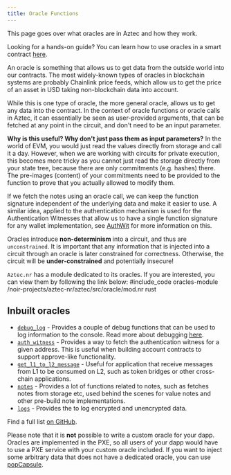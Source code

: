 ```yaml
---
title: Oracle Functions
---
```


This page goes over what oracles are in Aztec and how they work.

Looking for a hands-on guide? You can learn how to use oracles in a smart contract [here](../../../guides/developer_guides/smart_contracts/writing_contracts/how_to_pop_capsules.md).

An oracle is something that allows us to get data from the outside world into our contracts. The most widely-known types of oracles in blockchain systems are probably Chainlink price feeds, which allow us to get the price of an asset in USD taking non-blockchain data into account.

While this is one type of oracle, the more general oracle, allows us to get any data into the contract. In the context of oracle functions or oracle calls in Aztec, it can essentially be seen as user-provided arguments, that can be fetched at any point in the circuit, and don't need to be an input parameter.

**Why is this useful? Why don't just pass them as input parameters?**
In the world of EVM, you would just read the values directly from storage and call it a day. However, when we are working with circuits for private execution, this becomes more tricky as you cannot just read the storage directly from your state tree, because there are only commitments (e.g. hashes) there. The pre-images (content) of your commitments need to be provided to the function to prove that you actually allowed to modify them.

If we fetch the notes using an oracle call, we can keep the function signature independent of the underlying data and make it easier to use. A similar idea, applied to the authentication mechanism is used for the Authentication Witnesses that allow us to have a single function signature for any wallet implementation, see [AuthWit](../../concepts/accounts/authwit.md) for more information on this.

Oracles introduce **non-determinism** into a circuit, and thus are `unconstrained`. It is important that any information that is injected into a circuit through an oracle is later constrained for correctness. Otherwise, the circuit will be **under-constrained** and potentially insecure!

`Aztec.nr` has a module dedicated to its oracles. If you are interested, you can view them by following the link below:
#include_code oracles-module /noir-projects/aztec-nr/aztec/src/oracle/mod.nr rust

## Inbuilt oracles

- [`debug_log`](https://github.com/AztecProtocol/aztec-packages/blob/master/noir-projects/aztec-nr/aztec/src/oracle/debug_log.nr) - Provides a couple of debug functions that can be used to log information to the console. Read more about debugging [here](../../../reference/developer_references/debugging.md).
- [`auth_witness`](https://github.com/AztecProtocol/aztec-packages/blob/master/noir-projects/aztec-nr/authwit/src/auth_witness.nr) - Provides a way to fetch the authentication witness for a given address. This is useful when building account contracts to support approve-like functionality.
- [`get_l1_to_l2_message`](https://github.com/AztecProtocol/aztec-packages/blob/master/noir-projects/aztec-nr/aztec/src/oracle/get_l1_to_l2_message.nr) - Useful for application that receive messages from L1 to be consumed on L2, such as token bridges or other cross-chain applications.
- [`notes`](https://github.com/AztecProtocol/aztec-packages/blob/master/noir-projects/aztec-nr/aztec/src/oracle/notes.nr) - Provides a lot of functions related to notes, such as fetches notes from storage etc, used behind the scenes for value notes and other pre-build note implementations.
- [`logs`](https://github.com/AztecProtocol/aztec-packages/blob/master/noir-projects/aztec-nr/aztec/src/oracle/logs.nr) - Provides the to log encrypted and unencrypted data.

Find a full list [on GitHub](https://github.com/AztecProtocol/aztec-packages/tree/master/noir-projects/aztec-nr/aztec/src/oracle).

Please note that it is **not** possible to write a custom oracle for your dapp. Oracles are implemented in the PXE, so all users of your dapp would have to use a PXE service with your custom oracle included. If you want to inject some arbitrary data that does not have a dedicated oracle, you can use [popCapsule](../../../guides/developer_guides/smart_contracts/writing_contracts/how_to_pop_capsules.md).

